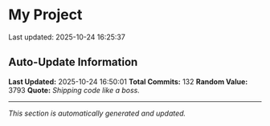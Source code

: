 # My Project


Last updated: 2025-10-24 16:25:37




































































































































## Auto-Update Information

**Last Updated:** 2025-10-24 16:50:01
**Total Commits:** 132
**Random Value:** 3793
**Quote:** _Shipping code like a boss._

---
_This section is automatically generated and updated._